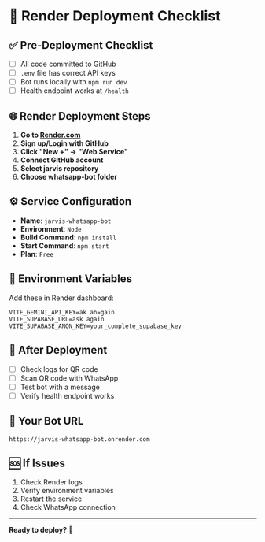 # 🚀 Render Deployment Checklist

## ✅ **Pre-Deployment Checklist**

- [ ] All code committed to GitHub
- [ ] `.env` file has correct API keys
- [ ] Bot runs locally with `npm run dev`
- [ ] Health endpoint works at `/health`

## 🌐 **Render Deployment Steps**

1. **Go to [Render.com](https://render.com)**
2. **Sign up/Login with GitHub**
3. **Click "New +" → "Web Service"**
4. **Connect GitHub account**
5. **Select jarvis repository**
6. **Choose whatsapp-bot folder**

## ⚙️ **Service Configuration**

- **Name**: `jarvis-whatsapp-bot`
- **Environment**: `Node`
- **Build Command**: `npm install`
- **Start Command**: `npm start`
- **Plan**: `Free`

## 🔑 **Environment Variables**

Add these in Render dashboard:

```
VITE_GEMINI_API_KEY=ak ah=gain
VITE_SUPABASE_URL=ask again
VITE_SUPABASE_ANON_KEY=your_complete_supabase_key
```

## 🎯 **After Deployment**

- [ ] Check logs for QR code
- [ ] Scan QR code with WhatsApp
- [ ] Test bot with a message
- [ ] Verify health endpoint works

## 📱 **Your Bot URL**

`https://jarvis-whatsapp-bot.onrender.com`

## 🆘 **If Issues**

1. Check Render logs
2. Verify environment variables
3. Restart the service
4. Check WhatsApp connection

---

**Ready to deploy?** 🚀
